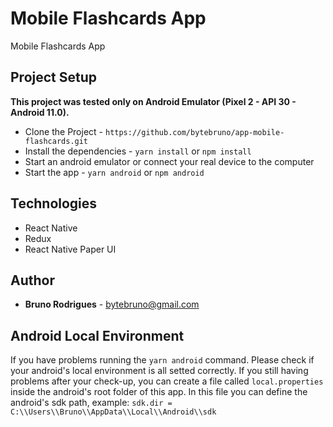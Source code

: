 # Mobile Flashcards App

Mobile Flashcards App

## Project Setup
**This project was tested only on Android Emulator (Pixel 2 - API 30 - Android 11.0).**

* Clone the Project - `https://github.com/bytebruno/app-mobile-flashcards.git`
* Install the dependencies - `yarn install` or `npm install` 
* Start an android emulator or connect your real device to the computer
* Start the app - `yarn android` or `npm android`

## Technologies

* React Native
* Redux
* React Native Paper UI

## Author
* **Bruno Rodrigues** - bytebruno@gmail.com

## Android Local Environment

If you have problems running the `yarn android` command. Please check if your android's local environment is all setted correctly.
If you still having problems after your check-up, you can create a file called `local.properties` inside the android's root folder of this app. In this file you can define the android's sdk path, example: `sdk.dir = C:\\Users\\Bruno\\AppData\\Local\\Android\\sdk`